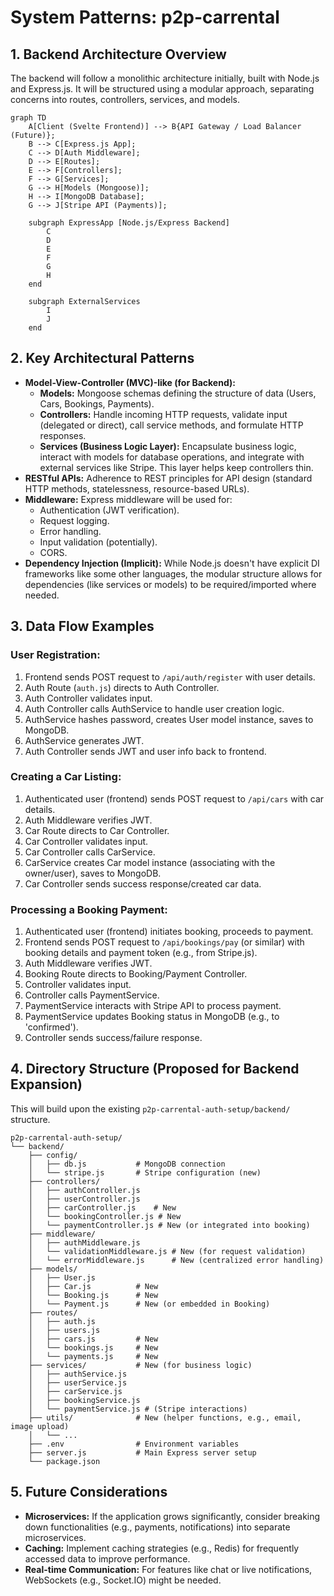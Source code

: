 # System Patterns: p2p-carrental

## 1. Backend Architecture Overview

The backend will follow a monolithic architecture initially, built with Node.js and Express.js. It will be structured using a modular approach, separating concerns into routes, controllers, services, and models.

```mermaid
graph TD
    A[Client (Svelte Frontend)] --> B{API Gateway / Load Balancer (Future)};
    B --> C[Express.js App];
    C --> D[Auth Middleware];
    D --> E[Routes];
    E --> F[Controllers];
    F --> G[Services];
    G --> H[Models (Mongoose)];
    H --> I[MongoDB Database];
    G --> J[Stripe API (Payments)];

    subgraph ExpressApp [Node.js/Express Backend]
        C
        D
        E
        F
        G
        H
    end

    subgraph ExternalServices
        I
        J
    end
```

## 2. Key Architectural Patterns

*   **Model-View-Controller (MVC)-like (for Backend):**
    *   **Models:** Mongoose schemas defining the structure of data (Users, Cars, Bookings, Payments).
    *   **Controllers:** Handle incoming HTTP requests, validate input (delegated or direct), call service methods, and formulate HTTP responses.
    *   **Services (Business Logic Layer):** Encapsulate business logic, interact with models for database operations, and integrate with external services like Stripe. This layer helps keep controllers thin.
*   **RESTful APIs:** Adherence to REST principles for API design (standard HTTP methods, statelessness, resource-based URLs).
*   **Middleware:** Express middleware will be used for:
    *   Authentication (JWT verification).
    *   Request logging.
    *   Error handling.
    *   Input validation (potentially).
    *   CORS.
*   **Dependency Injection (Implicit):** While Node.js doesn't have explicit DI frameworks like some other languages, the modular structure allows for dependencies (like services or models) to be required/imported where needed.

## 3. Data Flow Examples

### User Registration:
1.  Frontend sends POST request to `/api/auth/register` with user details.
2.  Auth Route (`auth.js`) directs to Auth Controller.
3.  Auth Controller validates input.
4.  Auth Controller calls AuthService to handle user creation logic.
5.  AuthService hashes password, creates User model instance, saves to MongoDB.
6.  AuthService generates JWT.
7.  Auth Controller sends JWT and user info back to frontend.

### Creating a Car Listing:
1.  Authenticated user (frontend) sends POST request to `/api/cars` with car details.
2.  Auth Middleware verifies JWT.
3.  Car Route directs to Car Controller.
4.  Car Controller validates input.
5.  Car Controller calls CarService.
6.  CarService creates Car model instance (associating with the owner/user), saves to MongoDB.
7.  Car Controller sends success response/created car data.

### Processing a Booking Payment:
1.  Authenticated user (frontend) initiates booking, proceeds to payment.
2.  Frontend sends POST request to `/api/bookings/pay` (or similar) with booking details and payment token (e.g., from Stripe.js).
3.  Auth Middleware verifies JWT.
4.  Booking Route directs to Booking/Payment Controller.
5.  Controller validates input.
6.  Controller calls PaymentService.
7.  PaymentService interacts with Stripe API to process payment.
8.  PaymentService updates Booking status in MongoDB (e.g., to 'confirmed').
9.  Controller sends success/failure response.

## 4. Directory Structure (Proposed for Backend Expansion)

This will build upon the existing `p2p-carrental-auth-setup/backend/` structure.

```
p2p-carrental-auth-setup/
└── backend/
    ├── config/
    │   ├── db.js           # MongoDB connection
    │   └── stripe.js       # Stripe configuration (new)
    ├── controllers/
    │   ├── authController.js
    │   ├── userController.js
    │   ├── carController.js    # New
    │   └── bookingController.js # New
    │   └── paymentController.js # New (or integrated into booking)
    ├── middleware/
    │   ├── authMiddleware.js
    │   └── validationMiddleware.js # New (for request validation)
    │   └── errorMiddleware.js      # New (centralized error handling)
    ├── models/
    │   ├── User.js
    │   ├── Car.js          # New
    │   └── Booking.js      # New
    │   └── Payment.js      # New (or embedded in Booking)
    ├── routes/
    │   ├── auth.js
    │   ├── users.js
    │   ├── cars.js         # New
    │   └── bookings.js     # New
    │   └── payments.js     # New
    ├── services/           # New (for business logic)
    │   ├── authService.js
    │   ├── userService.js
    │   ├── carService.js
    │   ├── bookingService.js
    │   └── paymentService.js # (Stripe interactions)
    ├── utils/              # New (helper functions, e.g., email, image upload)
    │   └── ...
    ├── .env                # Environment variables
    ├── server.js           # Main Express server setup
    └── package.json
```

## 5. Future Considerations
*   **Microservices:** If the application grows significantly, consider breaking down functionalities (e.g., payments, notifications) into separate microservices.
*   **Caching:** Implement caching strategies (e.g., Redis) for frequently accessed data to improve performance.
*   **Real-time Communication:** For features like chat or live notifications, WebSockets (e.g., Socket.IO) might be needed.
